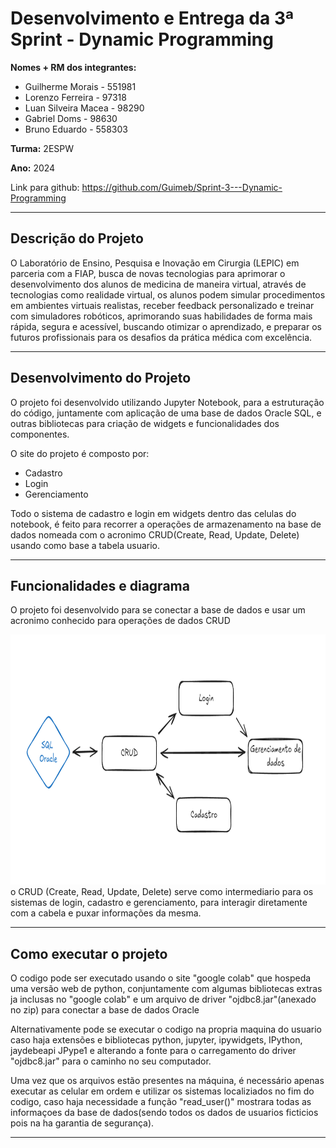 # Desenvolvimento e Entrega da 3ª Sprint - Dynamic Programming 

**Nomes + RM dos integrantes:**
- Guilherme Morais - 551981
- Lorenzo Ferreira - 97318
- Luan Silveira Macea - 98290
- Gabriel Doms - 98630
- Bruno Eduardo - 558303

**Turma:** 2ESPW

**Ano:** 2024

Link para github: https://github.com/Guimeb/Sprint-3---Dynamic-Programming
___
## Descrição do Projeto
O Laboratório de Ensino, Pesquisa e Inovação em Cirurgia (LEPIC) em
parceria com a FIAP, busca de novas tecnologias para aprimorar o
desenvolvimento dos alunos de medicina de maneira virtual, através de
tecnologias como realidade virtual, os alunos podem simular procedimentos em
ambientes virtuais realistas, receber feedback personalizado e treinar com
simuladores robóticos, aprimorando suas habilidades de forma mais rápida,
segura e acessível, buscando otimizar o aprendizado, e preparar os futuros
profissionais para os desafios da prática médica com excelência.

___
## Desenvolvimento do Projeto
O projeto foi desenvolvido utilizando Jupyter Notebook, para a estruturação do código, juntamente com
aplicação de uma base de dados Oracle SQL, e outras bibliotecas para criação de widgets e funcionalidades dos componentes.

O site do projeto é composto por:
  - Cadastro
  - Login
  - Gerenciamento
    
Todo o sistema de cadastro e login em widgets dentro das celulas do notebook, é feito para recorrer a operações de armazenamento na base de dados nomeada com o acronimo CRUD(Create, Read, Update, Delete) usando como base a tabela usuario.

___
## Funcionalidades e diagrama
O projeto foi desenvolvido para se conectar a base de dados e usar um acronimo conhecido para operações de dados CRUD
<div align=center>
<img src="Diagrama Dynamic Programming.png" widht="200" height="400">
</div>
o CRUD (Create, Read, Update, Delete) serve como intermediario para os sistemas de login, cadastro e gerenciamento, para interagir diretamente com a cabela e puxar informações da mesma.

___
## Como executar o projeto
O codigo pode ser executado usando o site "google colab" que hospeda uma versão web de python, conjuntamente com algumas bibliotecas extras ja inclusas no "google colab" e um arquivo de driver "ojdbc8.jar"(anexado no zip) para conectar a base de dados Oracle

Alternativamente pode se executar o codigo na propria maquina do usuario caso haja extensões e bibliotecas python, jupyter, ipywidgets, IPython, jaydebeapi JPype1 e alterando a fonte para o carregamento do driver "ojdbc8.jar" para o caminho no seu computador.

Uma vez que os arquivos estão presentes na máquina, é necessário apenas executar as celular em ordem e utilizar os sistemas localiziados no fim do codigo, caso haja necessidade a função "read_user()" mostrara todas as informaçoes da base de dados(sendo todos os dados de usuarios ficticios pois na ha garantia de segurança).
_____